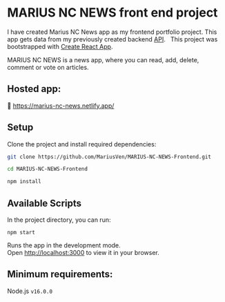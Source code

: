 # MARIUS NC NEWS front end project

I have created Marius NC News app as my frontend portfolio project. This app gets data from my previously created backend [API](https://github.com/MariusVen/MARIUS-NC-NEWS-Backend).  
This project was bootstrapped with [Create React App](https://github.com/facebook/create-react-app).

MARIUS NC NEWS is a news app, where you can read, add, delete, comment or vote on articles.


## Hosted app:
🧭 https://marius-nc-news.netlify.app/

## Setup

Clone the project and install required dependencies:
```sh
git clone https://github.com/MariusVen/MARIUS-NC-NEWS-Frontend.git

cd MARIUS-NC-NEWS-Frontend

npm install
```

## Available Scripts

In the project directory, you can run:

```
npm start
```

Runs the app in the development mode.\
Open [http://localhost:3000](http://localhost:3000) to view it in your browser.




## Minimum requirements:
Node.js
```v16.0.0```  
